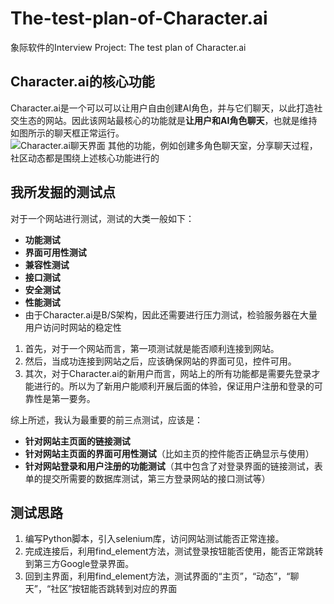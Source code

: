 # The-test-plan-of-Character.ai
象际软件的Interview Project: The test plan of Character.ai
## Character.ai的核心功能
Character.ai是一个可以可以让用户自由创建AI角色，并与它们聊天，以此打造社交生态的网站。因此该网站最核心的功能就是**让用户和AI角色聊天**，也就是维持如图所示的聊天框正常运行。  
  ![Character.ai聊天界面](https://i0.hdslb.com/bfs/article/ef7d4b3066f615d3c74cbff790446e219fb51430.jpg@.webp)
其他的功能，例如创建多角色聊天室，分享聊天过程，社区动态都是围绕上述核心功能进行的
## 我所发掘的测试点  
对于一个网站进行测试，测试的大类一般如下：  
* **功能测试**
* **界面可用性测试**
* **兼容性测试**
* **接口测试**
* **安全测试**
* **性能测试**
* 由于Character.ai是B/S架构，因此还需要进行压力测试，检验服务器在大量用户访问时网站的稳定性
1. 首先，对于一个网站而言，第一项测试就是能否顺利连接到网站。  
2. 然后，当成功连接到网站之后，应该确保网站的界面可见，控件可用。  
3. 其次，对于Character.ai的新用户而言，网站上的所有功能都是需要先登录才能进行的。所以为了新用户能顺利开展后面的体验，保证用户注册和登录的可靠性是第一要务。  
  
综上所述，我认为最重要的前三点测试，应该是：
* **针对网站主页面的链接测试**
* **针对网站主页面的界面可用性测试**（比如主页的控件能否正确显示与使用）
* **针对网站登录和用户注册的功能测试**（其中包含了对登录界面的链接测试，表单的提交所需要的数据库测试，第三方登录网站的接口测试等）  
## 测试思路
1. 编写Python脚本，引入selenium库，访问网站测试能否正常连接。
2. 完成连接后，利用find_element方法，测试登录按钮能否使用，能否正常跳转到第三方Google登录界面。
3. 回到主界面，利用find_element方法，测试界面的“主页”，“动态”，“聊天”，“社区”按钮能否跳转到对应的界面
